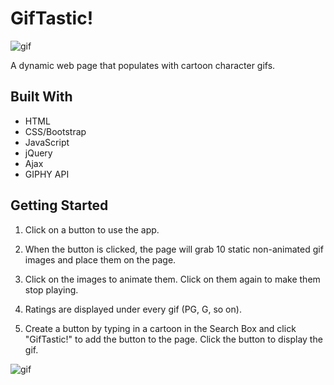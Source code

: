 # GifTastic!

![gif](https://i.gifer.com/1t3.gif)

A dynamic web page that populates with cartoon character gifs.

## Built With

* HTML
* CSS/Bootstrap
* JavaScript
* jQuery
* Ajax
* GIPHY API

## Getting Started

1. Click on a button to use the app.

2. When the button is clicked, the page will grab 10 static non-animated gif images and place them on the page.

3. Click on the images to animate them. Click on them again to make them stop playing. 

4. Ratings are displayed under every gif (PG, G, so on).

5. Create a button by typing in a cartoon in the Search Box and click "GifTastic!" to add the button to the page. Click the button to display the gif.

![gif](https://typeset-beta.imgix.net/lovelace/uploads/491/8bcf63c0-cf29-0132-4708-0e9062a7590a.gif)